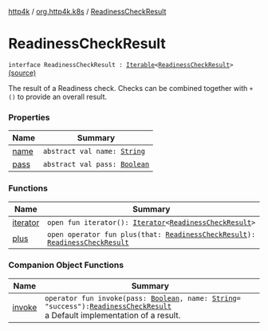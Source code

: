 [http4k](../../index.md) / [org.http4k.k8s](../index.md) / [ReadinessCheckResult](./index.md)

# ReadinessCheckResult

`interface ReadinessCheckResult : `[`Iterable`](https://kotlinlang.org/api/latest/jvm/stdlib/kotlin.collections/-iterable/index.html)`<`[`ReadinessCheckResult`](./index.md)`>` [(source)](https://github.com/http4k/http4k/blob/master/http4k-k8s/src/main/kotlin/org/http4k/k8s/ReadinessCheckResult.kt#L12)

The result of a Readiness check. Checks can be combined together with `+()` to provide an overall result.

### Properties

| Name | Summary |
|---|---|
| [name](name.md) | `abstract val name: `[`String`](https://kotlinlang.org/api/latest/jvm/stdlib/kotlin/-string/index.html) |
| [pass](pass.md) | `abstract val pass: `[`Boolean`](https://kotlinlang.org/api/latest/jvm/stdlib/kotlin/-boolean/index.html) |

### Functions

| Name | Summary |
|---|---|
| [iterator](iterator.md) | `open fun iterator(): `[`Iterator`](https://kotlinlang.org/api/latest/jvm/stdlib/kotlin.collections/-iterator/index.html)`<`[`ReadinessCheckResult`](./index.md)`>` |
| [plus](plus.md) | `open operator fun plus(that: `[`ReadinessCheckResult`](./index.md)`): `[`ReadinessCheckResult`](./index.md) |

### Companion Object Functions

| Name | Summary |
|---|---|
| [invoke](invoke.md) | `operator fun invoke(pass: `[`Boolean`](https://kotlinlang.org/api/latest/jvm/stdlib/kotlin/-boolean/index.html)`, name: `[`String`](https://kotlinlang.org/api/latest/jvm/stdlib/kotlin/-string/index.html)` = "success"): `[`ReadinessCheckResult`](./index.md)<br>a Default implementation of a result. |
